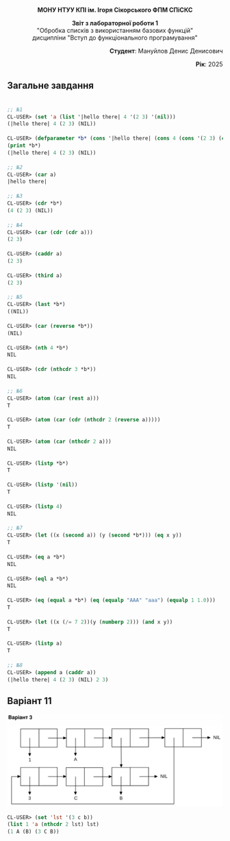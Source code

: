 <p align="center"><b>МОНУ НТУУ КПІ ім. Ігоря Сікорського ФПМ СПіСКС</b></p>

<p align="center">
<b>Звіт з лабораторної роботи 1</b><br/>
"Обробка списків з використанням базових функцій"<br/>
дисципліни "Вступ до функціонального програмування"
</p>

<p align="right"><b>Студент</b>: Мануйлов Денис Денисович</p>
<p align="right"><b>Рік</b>: 2025</p>

## Загальне завдання
```lisp

;; №1
CL-USER> (set 'a (list '|hello there| 4 '(2 3) '(nil)))
(|hello there| 4 (2 3) (NIL))

CL-USER> (defparameter *b* (cons '|hello there| (cons 4 (cons '(2 3) (cons '(nil) nil)))) "Список через cons")
(print *b*)
(|hello there| 4 (2 3) (NIL)) 

;; №2
CL-USER> (car a)
|hello there|

;; №3
CL-USER> (cdr *b*)
(4 (2 3) (NIL))

;; №4
CL-USER> (car (cdr (cdr a)))
(2 3)

CL-USER> (caddr a)
(2 3)

CL-USER> (third a)
(2 3)

;; №5
CL-USER> (last *b*)
((NIL))

CL-USER> (car (reverse *b*))
(NIL)

CL-USER> (nth 4 *b*)
NIL

CL-USER> (cdr (nthcdr 3 *b*))
NIL

;; №6
CL-USER> (atom (car (rest a)))
T

CL-USER> (atom (car (cdr (nthcdr 2 (reverse a)))))
T

CL-USER> (atom (car (nthcdr 2 a)))
NIL

CL-USER> (listp *b*)
T

CL-USER> (listp '(nil))
T

CL-USER> (listp 4)
NIL

;; №7
CL-USER> (let ((x (second a)) (y (second *b*))) (eq x y)) 
T

CL-USER> (eq a *b*) 
NIL

CL-USER> (eql a *b*) 
NIL

CL-USER> (eq (equal a *b*) (eq (equalp "AAA" "aaa") (equalp 1 1.0)))
T

CL-USER> (let ((x (/= 7 2))(y (numberp 2))) (and x y))
T

CL-USER> (listp a)
T

;; №8
CL-USER> (append a (caddr a)) 
(|hello there| 4 (2 3) (NIL) 2 3)
```

## Варіант 11

<p align="center">
<img src="lab-1-variant.jpg">
</p>

```lisp
CL-USER> (set 'lst '(3 c b))
(list 1 'a (nthcdr 2 lst) lst)
(1 A (B) (3 C B))
```

